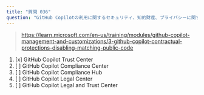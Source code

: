 ```yaml
---
title: "質問 036"
question: "GitHub Copilotの利用に関するセキュリティ、知的財産、プライバシーに関する懸念事項についての情報はどこで確認できますか？"
---
```



> https://learn.microsoft.com/en-us/training/modules/github-copilot-management-and-customizations/3-github-copilot-contractual-protections-disabling-matching-public-code
1. [x] GitHub Copilot Trust Center
1. [ ] GitHub Copilot Compliance Center
1. [ ] GitHub Copilot Compliance Hub
1. [ ] GitHub Copilot Legal Center
1. [ ] GitHub Copilot Legal and Trust Center